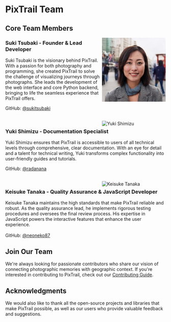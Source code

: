 # PixTrail Team

## Core Team Members

<img align="right" width="200px" src="https://github.com/sukitsubaki/sukitsubaki/blob/main/suki-tsubaki.jpg" alt="Suki Tsubaki">

### Suki Tsubaki - Founder & Lead Developer
Suki Tsubaki is the visionary behind PixTrail. With a passion for both photography and programming, she created PixTrail to solve the challenge of visualizing journeys through photographs. She leads the development of the web interface and core Python backend, bringing to life the seamless experience that PixTrail offers.

GitHub: [@sukitsubaki](https://github.com/sukitsubaki)

<br clear="right"/>

<img align="right" width="200px" src="https://avatars.githubusercontent.com/u/204524156?v=4" alt="Yuki Shimizu">

### Yuki Shimizu - Documentation Specialist
Yuki Shimizu ensures that PixTrail is accessible to users of all technical levels through comprehensive, clear documentation. With an eye for detail and a talent for technical writing, Yuki transforms complex functionality into user-friendly guides and tutorials.

GitHub: [@radanana](https://github.com/radanana)

<br clear="right"/>

<img align="right" width="200px" src="https://avatars.githubusercontent.com/u/203371253?v=4" alt="Keisuke Tanaka">

### Keisuke Tanaka - Quality Assurance & JavaScript Developer

Keisuke Tanaka maintains the high standards that make PixTrail reliable and robust. As the quality assurance lead, he implements rigorous testing procedures and oversees the final review process. His expertise in JavaScript powers the interactive features that enhance the user experience.<br><br>GitHub: [@neoneko87](https://github.com/neoneko87)

## Join Our Team

We're always looking for passionate contributors who share our vision of connecting photographic memories with geographic context. If you're interested in contributing to PixTrail, check out our [Contributing Guide](CONTRIBUTING.md).

## Acknowledgments

We would also like to thank all the open-source projects and libraries that make PixTrail possible, as well as our users who provide valuable feedback and suggestions.
